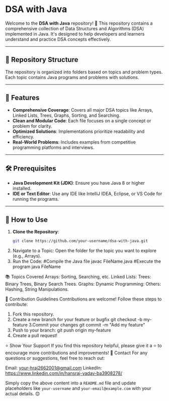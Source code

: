 # DSA with Java

Welcome to the **DSA with Java** repository! 🎉 This repository contains a comprehensive collection of Data Structures and Algorithms (DSA) implemented in Java. It's designed to help developers and learners understand and practice DSA concepts effectively.

---

## 📂 Repository Structure

The repository is organized into folders based on topics and problem types. Each topic contains Java programs and problems with solutions.


---

## 🚀 Features

- **Comprehensive Coverage**: Covers all major DSA topics like Arrays, Linked Lists, Trees, Graphs, Sorting, and Searching.
- **Clean and Modular Code**: Each file focuses on a single concept or problem for clarity.
- **Optimized Solutions**: Implementations prioritize readability and efficiency.
- **Real-World Problems**: Includes examples from competitive programming platforms and interviews.

---

## 🛠️ Prerequisites

- **Java Development Kit (JDK)**: Ensure you have Java 8 or higher installed.
- **IDE or Text Editor**: Use any IDE like IntelliJ IDEA, Eclipse, or VS Code for running the programs.

---

## 📝 How to Use

1. **Clone the Repository**:
   ```bash
   git clone https://github.com/your-username/dsa-with-java.git
2. Navigate to a Topic: Open the folder for the topic you want to explore (e.g., Arrays).
3. Run the Code:
   #Compile the Java file
     javac FileName.java
   #Execute the program
     java FileName
  
📚 Topics Covered
Arrays: Sorting, Searching, etc.
Linked Lists: 
Trees: Binary Trees, Binary Search Trees.
Graphs: 
Dynamic Programming: 
Others: Hashing, String Manipulations.

🤝 Contribution Guidelines
Contributions are welcome! Follow these steps to contribute:

1. Fork this repository.
2. Create a new branch for your feature or bugfix
   git checkout -b my-feature
3.Commit your changes
  git commit -m "Add my feature"
4. Push to your branch:
   git push origin my-feature
5. Create a pull request!

⭐ Show Your Support
If you find this repository helpful, please give it a ⭐ to encourage more contributions and improvements!
📧 Contact
For any questions or suggestions, feel free to reach out:

Email: your-hraj2662001@gmail.com
LinkedIn: https://www.linkedin.com/in/hansraj-yadav-ba3908278/


Simply copy the above content into a `README.md` file and update placeholders like `your-username` and `your-email@example.com` with your actual details. 😊


